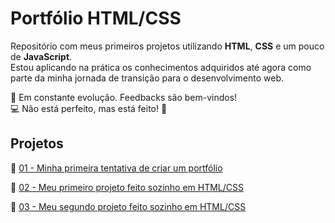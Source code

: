 # Portfólio HTML/CSS

Repositório com meus primeiros projetos utilizando **HTML**, **CSS** e um pouco de **JavaScript**.  
Estou aplicando na prática os conhecimentos adquiridos até agora como parte da minha jornada de transição para o desenvolvimento web.

🚧 Em constante evolução. Feedbacks são bem-vindos!  
💻 Não está perfeito, mas está feito! 🚀

## Projetos

🔗 [01 - Minha primeira tentativa de criar um portfólio](https://robsonbernardino.github.io/portifolio-html-css/001-meu-portfolio/)

🔗 [02 - Meu primeiro projeto feito sozinho em HTML/CSS](https://robsonbernardino.github.io/portifolio-html-css/002-curiosidades-do-espa%C3%A7o/index.html)

🔗 [03 - Meu segundo projeto feito sozinho em HTML/CSS](https://robsonbernardino.github.io/portifolio-html-css/003-cordel-moderno/index.html
)

